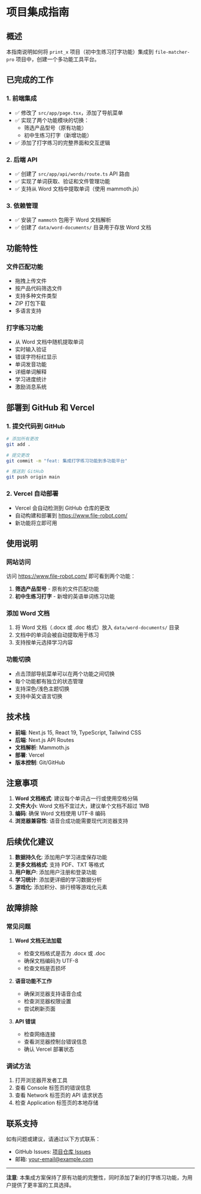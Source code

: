 # 项目集成指南

## 概述

本指南说明如何将 `print_x` 项目（初中生练习打字功能）集成到 `file-matcher-pro` 项目中，创建一个多功能工具平台。

## 已完成的工作

### 1. 前端集成
- ✅ 修改了 `src/app/page.tsx`，添加了导航菜单
- ✅ 实现了两个功能模块的切换：
  - 筛选产品型号（原有功能）
  - 初中生练习打字（新增功能）
- ✅ 添加了打字练习的完整界面和交互逻辑

### 2. 后端 API
- ✅ 创建了 `src/app/api/words/route.ts` API 路由
- ✅ 实现了单词获取、验证和文件管理功能
- ✅ 支持从 Word 文档中提取单词（使用 mammoth.js）

### 3. 依赖管理
- ✅ 安装了 `mammoth` 包用于 Word 文档解析
- ✅ 创建了 `data/word-documents/` 目录用于存放 Word 文档

## 功能特性

### 文件匹配功能
- 拖拽上传文件
- 按产品代码筛选文件
- 支持多种文件类型
- ZIP 打包下载
- 多语言支持

### 打字练习功能
- 从 Word 文档中随机提取单词
- 实时输入验证
- 错误字符标红显示
- 单词发音功能
- 详细单词解释
- 学习进度统计
- 激励消息系统

## 部署到 GitHub 和 Vercel

### 1. 提交代码到 GitHub
```bash
# 添加所有更改
git add .

# 提交更改
git commit -m "feat: 集成打字练习功能到多功能平台"

# 推送到 GitHub
git push origin main
```

### 2. Vercel 自动部署
- Vercel 会自动检测到 GitHub 仓库的更改
- 自动构建和部署到 https://www.file-robot.com/
- 新功能将立即可用

## 使用说明

### 网站访问
访问 https://www.file-robot.com/ 即可看到两个功能：

1. **筛选产品型号** - 原有的文件匹配功能
2. **初中生练习打字** - 新增的英语单词练习功能

### 添加 Word 文档
1. 将 Word 文档（.docx 或 .doc 格式）放入 `data/word-documents/` 目录
2. 文档中的单词会被自动提取用于练习
3. 支持按单元选择学习内容

### 功能切换
- 点击顶部导航菜单可以在两个功能之间切换
- 每个功能都有独立的状态管理
- 支持深色/浅色主题切换
- 支持中英文语言切换

## 技术栈

- **前端**: Next.js 15, React 19, TypeScript, Tailwind CSS
- **后端**: Next.js API Routes
- **文档解析**: Mammoth.js
- **部署**: Vercel
- **版本控制**: Git/GitHub

## 注意事项

1. **Word 文档格式**: 建议每个单词占一行或使用空格分隔
2. **文件大小**: Word 文档不宜过大，建议单个文档不超过 1MB
3. **编码**: 确保 Word 文档使用 UTF-8 编码
4. **浏览器兼容性**: 语音合成功能需要现代浏览器支持

## 后续优化建议

1. **数据持久化**: 添加用户学习进度保存功能
2. **更多文档格式**: 支持 PDF、TXT 等格式
3. **用户账户**: 添加用户注册和登录功能
4. **学习统计**: 添加更详细的学习数据分析
5. **游戏化**: 添加积分、排行榜等游戏化元素

## 故障排除

### 常见问题

1. **Word 文档无法加载**
   - 检查文档格式是否为 .docx 或 .doc
   - 确保文档编码为 UTF-8
   - 检查文档是否损坏

2. **语音功能不工作**
   - 确保浏览器支持语音合成
   - 检查浏览器权限设置
   - 尝试刷新页面

3. **API 错误**
   - 检查网络连接
   - 查看浏览器控制台错误信息
   - 确认 Vercel 部署状态

### 调试方法

1. 打开浏览器开发者工具
2. 查看 Console 标签页的错误信息
3. 查看 Network 标签页的 API 请求状态
4. 检查 Application 标签页的本地存储

## 联系支持

如有问题或建议，请通过以下方式联系：
- GitHub Issues: [项目仓库 Issues](https://github.com/your-username/file-matcher-pro/issues)
- 邮箱: your-email@example.com

---

**注意**: 本集成方案保持了原有功能的完整性，同时添加了新的打字练习功能，为用户提供了更丰富的工具选择。 